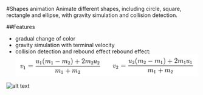 #Shapes animation
Animate different shapes, including circle, square, rectangle and ellipse, with gravity simulation and collision detection.

##Features
- gradual change of color
- gravity simulation with terminal velocity
- collision detection and rebound effect
 rebound effect:
 ![alt text](https://raw.githubusercontent.com/wli75/shapes-animation/master/images/reboundEquation.png)

 ![alt text](https://github.com/wli75/shapes-animation/raw/master/images/shapeAnimation.gif)